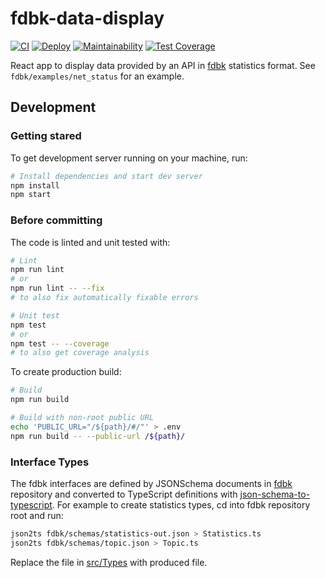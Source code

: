 # fdbk-data-display

[![CI](https://github.com/kangasta/fdbk-data-display/actions/workflows/ci.yml/badge.svg)](https://github.com/kangasta/fdbk-data-display/actions/workflows/ci.yml)
[![Deploy](https://github.com/kangasta/fdbk-data-display/actions/workflows/deploy.yml/badge.svg)](https://github.com/kangasta/fdbk-data-display/actions/workflows/deploy.yml)
[![Maintainability](https://api.codeclimate.com/v1/badges/599a9467889aabe7ccd2/maintainability)](https://codeclimate.com/github/kangasta/fdbk-data-display/maintainability)
[![Test Coverage](https://api.codeclimate.com/v1/badges/599a9467889aabe7ccd2/test_coverage)](https://codeclimate.com/github/kangasta/fdbk-data-display/test_coverage)

React app to display data provided by an API in [fdbk](https://github.com/kangasta/fdbk.git) statistics format. See `fdbk/examples/net_status` for an example.

## Development

### Getting stared

To get development server running on your machine, run:

```bash
# Install dependencies and start dev server
npm install
npm start
```

### Before committing

The code is linted and unit tested with:

```bash
# Lint
npm run lint
# or
npm run lint -- --fix
# to also fix automatically fixable errors

# Unit test
npm test
# or
npm test -- --coverage
# to also get coverage analysis
```

To create production build:

```bash
# Build
npm run build

# Build with non-root public URL
echo 'PUBLIC_URL="/${path}/#/"' > .env
npm run build -- --public-url /${path}/
```

### Interface Types

The fdbk interfaces are defined by JSONSchema documents in [fdbk](https://github.com/kangasta/fdbk.git) repository and converted to TypeScript definitions with [json-schema-to-typescript](https://www.npmjs.com/package/json-schema-to-typescript). For example to create statistics types, cd into fdbk repository root and run:

```bash
json2ts fdbk/schemas/statistics-out.json > Statistics.ts
json2ts fdbk/schemas/topic.json > Topic.ts
```

Replace the file in [src/Types](./src/Types) with produced file.
